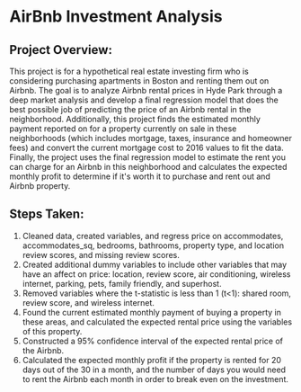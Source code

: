 # AirBnb Investment Analysis

## Project Overview:

This project is for a hypothetical real estate investing firm who is considering purchasing apartments in Boston and renting them out on Airbnb. The goal is to analyze Airbnb rental prices in Hyde Park through a deep market analysis and develop a final regression model that does the best possible job of predicting the price of an Airbnb rental in the neighborhood. Additionally, this project finds the estimated monthly payment reported on for a property currently on sale in these neighborhoods (which includes mortgage, taxes, insurance and homeowner fees) and convert the current mortgage cost to 2016 values to fit the data. Finally, the project uses the final regression model to estimate the rent you can charge for an Airbnb in this neighborhood and calculates the expected monthly profit to determine if it's worth it to purchase and rent out and Airbnb property.

## Steps Taken: 
1. Cleaned data, created variables, and regress price on accommodates, accommodates_sq, bedrooms, bathrooms, property type, and location review scores, and missing review scores.
2. Created additional dummy variables to include other variables that may have an affect on price: location, review score, air conditioning, wireless internet, parking, pets, family friendly, and superhost.
3. Removed variables where the t-statistic is less than 1 (t<1): shared room, review score, and wireless internet.
4. Found the current estimated monthly payment of buying a property in these areas, and calculated the expected rental price using the variables of this property.
5. Constructed a 95% confidence interval of the expected rental price of the Airbnb.
6. Calculated the expected monthly profit if the property is rented for 20 days out of the 30 in a month, and the number of days you would need to rent the Airbnb each month in order to break even on the investment.
